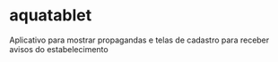 # aquatablet
Aplicativo para mostrar propagandas e telas de cadastro para receber avisos do estabelecimento
